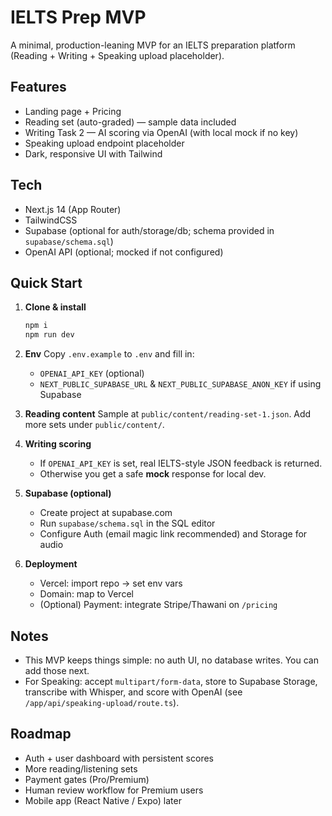 # IELTS Prep MVP

A minimal, production-leaning MVP for an IELTS preparation platform (Reading + Writing + Speaking upload placeholder).

## Features
- Landing page + Pricing
- Reading set (auto-graded) — sample data included
- Writing Task 2 — AI scoring via OpenAI (with local mock if no key)
- Speaking upload endpoint placeholder
- Dark, responsive UI with Tailwind

## Tech
- Next.js 14 (App Router)
- TailwindCSS
- Supabase (optional for auth/storage/db; schema provided in `supabase/schema.sql`)
- OpenAI API (optional; mocked if not configured)

## Quick Start
1. **Clone & install**
   ```bash
   npm i
   npm run dev
   ```

2. **Env**
   Copy `.env.example` to `.env` and fill in:
   - `OPENAI_API_KEY` (optional)
   - `NEXT_PUBLIC_SUPABASE_URL` & `NEXT_PUBLIC_SUPABASE_ANON_KEY` if using Supabase

3. **Reading content**
   Sample at `public/content/reading-set-1.json`. Add more sets under `public/content/`.

4. **Writing scoring**
   - If `OPENAI_API_KEY` is set, real IELTS-style JSON feedback is returned.
   - Otherwise you get a safe **mock** response for local dev.

5. **Supabase (optional)**
   - Create project at supabase.com
   - Run `supabase/schema.sql` in the SQL editor
   - Configure Auth (email magic link recommended) and Storage for audio

6. **Deployment**
   - Vercel: import repo → set env vars
   - Domain: map to Vercel
   - (Optional) Payment: integrate Stripe/Thawani on `/pricing`

## Notes
- This MVP keeps things simple: no auth UI, no database writes. You can add those next.
- For Speaking: accept `multipart/form-data`, store to Supabase Storage, transcribe with Whisper, and score with OpenAI (see `/app/api/speaking-upload/route.ts`).

## Roadmap
- Auth + user dashboard with persistent scores
- More reading/listening sets
- Payment gates (Pro/Premium)
- Human review workflow for Premium users
- Mobile app (React Native / Expo) later
